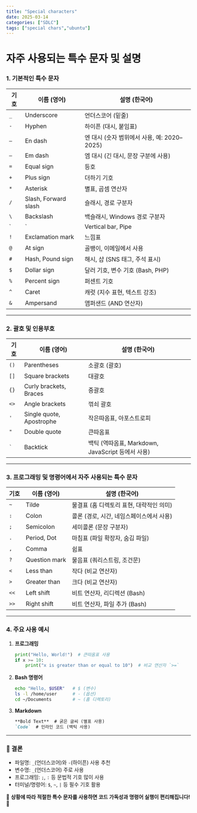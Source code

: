 ```yaml
---
title: "Special characters"
date: 2025-03-14
categories: ["SDLC"]
tags: ["special chars","ubuntu"]
---
```


# **자주 사용되는 특수 문자 및 설명**  

### **1. 기본적인 특수 문자**
| **기호** | **이름 (영어)** | **설명 (한국어)** |
|---------|---------------|------------------|
| `_` | Underscore | 언더스코어 (밑줄) |
| `-` | Hyphen | 하이픈 (대시, 붙임표) |
| `–` | En dash | 엔 대시 (숫자 범위에서 사용, 예: 2020–2025) |
| `—` | Em dash | 엠 대시 (긴 대시, 문장 구분에 사용) |
| `=` | Equal sign | 등호 |
| `+` | Plus sign | 더하기 기호 |
| `*` | Asterisk | 별표, 곱셈 연산자 |
| `/` | Slash, Forward slash | 슬래시, 경로 구분자 |
| `\` | Backslash | 백슬래시, Windows 경로 구분자 |
| `|` | Vertical bar, Pipe | 수직선, 파이프 연산자 |
| `!` | Exclamation mark | 느낌표 |
| `@` | At sign | 골뱅이, 이메일에서 사용 |
| `#` | Hash, Pound sign | 해시, 샵 (SNS 태그, 주석 표시) |
| `$` | Dollar sign | 달러 기호, 변수 기호 (Bash, PHP) |
| `%` | Percent sign | 퍼센트 기호 |
| `^` | Caret | 캐럿 (지수 표현, 텍스트 강조) |
| `&` | Ampersand | 앰퍼샌드 (AND 연산자) |

---

### **2. 괄호 및 인용부호**
| **기호** | **이름 (영어)** | **설명 (한국어)** |
|---------|---------------|------------------|
| `()` | Parentheses | 소괄호 (괄호) |
| `[]` | Square brackets | 대괄호 |
| `{}` | Curly brackets, Braces | 중괄호 |
| `<>` | Angle brackets | 꺾쇠 괄호 |
| `'` | Single quote, Apostrophe | 작은따옴표, 아포스트로피 |
| `"` | Double quote | 큰따옴표 |
| `` ` `` | Backtick | 백틱 (역따옴표, Markdown, JavaScript 등에서 사용) |

---

### **3. 프로그래밍 및 명령어에서 자주 사용되는 특수 문자**
| **기호** | **이름 (영어)** | **설명 (한국어)** |
|---------|---------------|------------------|
| `~` | Tilde | 물결표 (홈 디렉토리 표현, 대략적인 의미) |
| `:` | Colon | 콜론 (경로, 시간, 네임스페이스에서 사용) |
| `;` | Semicolon | 세미콜론 (문장 구분자) |
| `.` | Period, Dot | 마침표 (파일 확장자, 숨김 파일) |
| `,` | Comma | 쉼표 |
| `?` | Question mark | 물음표 (쿼리스트링, 조건문) |
| `<` | Less than | 작다 (비교 연산자) |
| `>` | Greater than | 크다 (비교 연산자) |
| `<<` | Left shift | 비트 연산자, 리디렉션 (Bash) |
| `>>` | Right shift | 비트 연산자, 파일 추가 (Bash) |

---

### **4. 주요 사용 예시**
1. **프로그래밍**
   ```python
   print("Hello, World!")  # 큰따옴표 사용
   if x >= 10:
       print("x is greater than or equal to 10")  # 비교 연산자 `>=`
   ```
2. **Bash 명령어**
   ```bash
   echo "Hello, $USER"   # $ (변수)
   ls -l /home/user      # - (옵션)
   cd ~/Documents        # ~ (홈 디렉토리)
   ```
3. **Markdown**
   ```markdown
   **Bold Text**  # 굵은 글씨 (별표 사용)
   `Code`  # 인라인 코드 (백틱 사용)
   ```
---

### **🔹 결론**
- 파일명: `_`(언더스코어)와 `-`(하이픈) 사용 추천
- 변수명: `_`(언더스코어) 주로 사용
- 프로그래밍: `;`, `:` 등 문법적 기호 많이 사용
- 터미널/명령어: `$`, `~`, `|` 등 필수 기호 활용

📌 **상황에 따라 적절한 특수 문자를 사용하면 코드 가독성과 명령어 실행이 편리해집니다!** 🚀